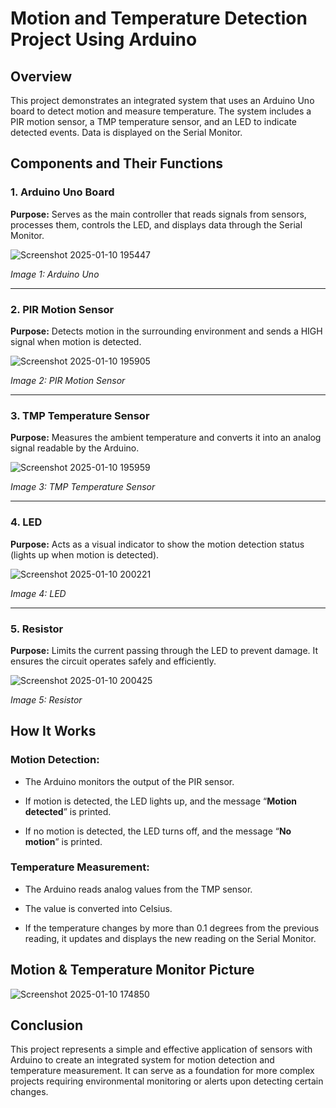 # Motion and Temperature Detection Project Using Arduino
## Overview
This project demonstrates an integrated system that uses an Arduino Uno board to detect motion and measure temperature. The system includes a PIR motion sensor, a TMP temperature sensor, and an LED to indicate detected events. Data is displayed on the Serial Monitor.

## Components and Their Functions
### 1. Arduino Uno Board
**Purpose:** Serves as the main controller that reads signals from sensors, processes them, controls the LED, and displays data through the Serial Monitor.

![Screenshot 2025-01-10 195447](https://github.com/user-attachments/assets/730b7935-3bfa-46b8-92a5-29bc4ddeec9f)

*Image 1: Arduino Uno*
___
### 2. PIR Motion Sensor

**Purpose:** Detects motion in the surrounding environment and sends a HIGH signal when motion is detected.

![Screenshot 2025-01-10 195905](https://github.com/user-attachments/assets/b7e08f51-e219-4d81-8a2c-740b3a68f89c)

*Image 2: PIR Motion Sensor*
___
### 3. TMP Temperature Sensor

**Purpose:** Measures the ambient temperature and converts it into an analog signal readable by the Arduino.

![Screenshot 2025-01-10 195959](https://github.com/user-attachments/assets/b64e5b7f-7c1f-4667-b23f-62d07ef87c45)

*Image 3: TMP Temperature Sensor*
___
### 4. LED

**Purpose:** Acts as a visual indicator to show the motion detection status (lights up when motion is detected).

![Screenshot 2025-01-10 200221](https://github.com/user-attachments/assets/4d43b72e-dcc6-407b-806f-fb80b7c18509)

*Image 4: LED*
___
### 5. Resistor

**Purpose:** Limits the current passing through the LED to prevent damage. It ensures the circuit operates safely and efficiently.

![Screenshot 2025-01-10 200425](https://github.com/user-attachments/assets/b8027af3-a0f2-4a52-a879-fb06b76993cf)

*Image 5: Resistor*

## How It Works

### Motion Detection:

- The Arduino monitors the output of the PIR sensor.

- If motion is detected, the LED lights up, and the message “**Motion detected**” is printed.

- If no motion is detected, the LED turns off, and the message “**No motion**” is printed.

### Temperature Measurement:

- The Arduino reads analog values from the TMP sensor.

- The value is converted into Celsius.

- If the temperature changes by more than 0.1 degrees from the previous reading, it updates and displays the new reading on the Serial Monitor.
  
## Motion & Temperature Monitor Picture

![Screenshot 2025-01-10 174850](https://github.com/user-attachments/assets/25ee2cca-69c5-4740-a66d-68895eedd5fe)

## Conclusion

This project represents a simple and effective application of sensors with Arduino to create an integrated system for motion detection and temperature measurement. It can serve as a foundation for more complex projects requiring environmental monitoring or alerts upon detecting certain changes.


